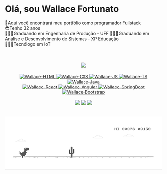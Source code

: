 
<div align="left">
  <h1>Olá, sou Wallace Fortunato</h1>
  📖Aqui você encontrará meu portfólio como programador Fullstack
    <br>
  😎Tenho 32 anos
   <br>
  👨🏻‍🎓Graduando em Engenharia de Produção - UFF
  👨🏻‍🎓Graduando em Análise e Desenvolvimento de Sistemas - XP Educação
  <br>
  👨🏻‍🎓Tecnólogo em IoT
  <br>
  <br>
  <br>
  <br>

</div>

<div align="center">
  <a href="https://github.com/wallacefortunato">
  <img height="180em" src="https://github-readme-stats.vercel.app/api/top-langs/?username=wallacefortunato&layout=compact&langs_count=6&theme=dracula"/>
</div>
  
  
  
  
  
<div align="center"><br>
  <img align="rigth" alt="Wallace-HTML" src="https://img.shields.io/badge/HTML5-E34F26?style=for-the-badge&logo=html5&logoColor=white">
  <img align="rigth" alt="Wallace-CSS" src="https://img.shields.io/badge/CSS3-1572B6?style=for-the-badge&logo=css3&logoColor=white">
  <img align="rigth" alt="Wallace-JS" src="https://img.shields.io/badge/JavaScript-323330?style=for-the-badge&logo=javascript&logoColor=F7DF1E">
  <img align="rigth" alt="Wallace-TS" src="https://img.shields.io/badge/TypeScript-007ACC?style=for-the-badge&logo=typescript&logoColor=white">
  <img align="rigth" alt="Wallace-Java" src="https://img.shields.io/badge/Java-ED8B00?style=for-the-badge&logo=java&logoColor=white">
</div>

<div align="center">
  <img align="rigth" alt="Wallace-React" src="https://img.shields.io/badge/React-20232A?style=for-the-badge&logo=react&logoColor=61DAFB">
  <img align="rigth" alt="Wallace-Angular" src="https://img.shields.io/badge/Angular-DD0031?style=for-the-badge&logo=angular&logoColor=white">
  <img align="rigth" alt="Wallace-SpringBoot" src="https://img.shields.io/badge/Spring_Boot-F2F4F9?style=for-the-badge&logo=spring-boot">
  <img align="rigth" alt="Wallace-Bootstrap" src="https://img.shields.io/badge/Bootstrap-563D7C?style=for-the-badge&logo=bootstrap&logoColor=white">
  <br>
  <br>

</div>
  
  <div align="center">
 <a href="https://www.instagram.com/wallacefortunato/" rel="nofollow"><img src="https://img.icons8.com/fluency/48/000000/instagram-new.png"></a>
  <a href = "mailto:wallace.fortunato@engenharia.ufjf.br"><img src="https://img.icons8.com/fluency/48/000000/gmail.png"></a>
  <a href="https://www.linkedin.com/in/wallace-fortunato/" rel="nofollow"><img src="https://img.icons8.com/fluency/48/000000/linkedin.png"></a>
  <br>
  <br>
  <br>

</div> 
  
<img align="center" alt="dino-google" src="./dino.gif">
